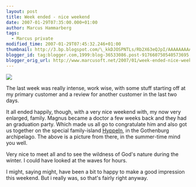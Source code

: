 ```yaml
---
layout: post
title: Week ended - nice weekend
date: 2007-01-29T07:35:00.000+01:00
author: Marcus Hammarberg
tags:
  - Marcus private
modified_time: 2007-01-29T07:45:32.246+01:00
thumbnail: http://3.bp.blogspot.com/\_kkDJOSPNTLs/Rb2X63eQJpI/AAAAAAAAAEw/UmBOLRCpza4/s72-c/PICT0384.JPG
blogger_id: tag:blogger.com,1999:blog-36533086.post-917660750540573695
blogger_orig_url: http://www.marcusoft.net/2007/01/week-ended-nice-weekend.html
---
```


[<img
src="http://3.bp.blogspot.com/_kkDJOSPNTLs/Rb2X63eQJpI/AAAAAAAAAEw/UmBOLRCpza4/s400/PICT0384.JPG"
id="BLOGGER_PHOTO_ID_5025339796794386066"
style="DISPLAY: block; MARGIN: 0px auto 10px; CURSOR: hand; TEXT-ALIGN: center"
data-border="0" />](http://3.bp.blogspot.com/_kkDJOSPNTLs/Rb2X63eQJpI/AAAAAAAAAEw/UmBOLRCpza4/s1600-h/PICT0384.JPG)

<div>

The last week was really intense, work wise, with some stuff
starting off at my primary customer and a review for another customer in
the last two days.

</div>


<div>

It all ended happily, though, with a very nice
weekend with, my now very enlarged, family. Magnus became a doctor a few
weeks back and they had an graduation party. Which made us all go to
congratulate him and also got us together on the special family-island
[Hyppeln](http://www.hyppeln.com/),
in the Gothenburg <span
id="SPELLING_ERROR_5"
class="blsp-spelling-corrected">archipelago. The above is a
picture from there, in the summer-time mind you well.

</div>


<div>

Very nice to meet all and to see the wildness of God's nature during the
winter. I could have looked at the waves for hours.

</div>


<div>

I might, saying might, have been a bit to happy to make a good
impression this weekend. But i really was, so that's
fairly right anyway.

</div>

